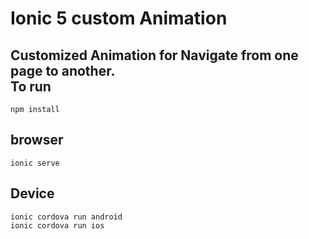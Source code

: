 # Ionic 5 custom Animation
Customized Animation for Navigate from one page to another. <br>
To run
---------------------------
`npm install `

browser
-------------------------
`ionic serve`

Device
----------------------------
`ionic cordova run android  ` <br>
`ionic cordova run ios`
